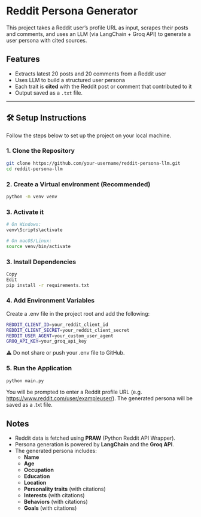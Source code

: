 # Reddit Persona Generator

This project takes a Reddit user’s profile URL as input, scrapes their posts and comments, and uses an LLM (via LangChain + Groq API) to generate a user persona with cited sources.

## Features

- Extracts latest 20 posts and 20 comments from a Reddit user
- Uses LLM to build a structured user persona
- Each trait is **cited** with the Reddit post or comment that contributed to it
- Output saved as a `.txt` file.

---
## 🛠️ Setup Instructions

Follow the steps below to set up the project on your local machine.

### 1. Clone the Repository

```bash
git clone https://github.com/your-username/reddit-persona-llm.git
cd reddit-persona-llm
```
### 2. Create a Virtual environment (Recommended)

```bash
python -m venv venv
```
### 3. Activate it

```bash
# On Windows:
venv\Scripts\activate

# On macOS/Linux:
source venv/bin/activate
```
### 3. Install Dependencies

```bash
Copy
Edit
pip install -r requirements.txt
```
### 4. Add Environment Variables
Create a .env file in the project root and add the following:
```bash
REDDIT_CLIENT_ID=your_reddit_client_id
REDDIT_CLIENT_SECRET=your_reddit_client_secret
REDDIT_USER_AGENT=your_custom_user_agent
GROQ_API_KEY=your_groq_api_key
```
⚠️ Do not share or push your .env file to GitHub.

### 5. Run the Application
```bash
python main.py
```

You will be prompted to enter a Reddit profile URL (e.g. https://www.reddit.com/user/exampleuser/). 
The generated persona will be saved as a .txt file.

##  Notes

- Reddit data is fetched using **PRAW** (Python Reddit API Wrapper).
- Persona generation is powered by **LangChain** and the **Groq API**.
- The generated persona includes:
  - **Name**
  - **Age**
  - **Occupation**
  - **Education**
  - **Location**
  - **Personality traits** (with citations)
  - **Interests** (with citations)
  - **Behaviors** (with citations)
  - **Goals** (with citations)
